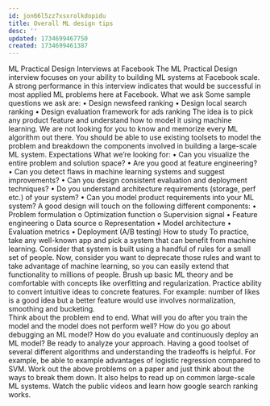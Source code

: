 ```yaml
---
id: jon66l5zz7xsxrolkdopidu
title: Overall ML design tips
desc: ''
updated: 1734699467750
created: 1734699461387
---
```


ML Practical Design Interviews at Facebook 
The ML Practical Design interview focuses on your ability to building ML systems at Facebook  scale. A strong performance in this interview indicates that would be successful in most applied  ML problems here at Facebook. 
What we ask 
Some sample questions we ask are: 
• Design newsfeed ranking 
• Design local search ranking 
• Design evaluation framework for ads ranking 
The idea is to pick any product feature and understand how to model it using machine learning.  We are not looking for you to know and memorize every ML algorithm out there. You should be  able to use existing toolsets to model the problem and breakdown the components involved in  building a large-scale ML system. 
Expectations 
What we’re looking for: 
• Can you visualize the entire problem and solution space? 
• Are you good at feature engineering? 
• Can you detect flaws in machine learning systems and suggest improvements? • Can you design consistent evaluation and deployment techniques? 
• Do you understand architecture requirements (storage, perf etc.) of your system? • Can you model product requirements into your ML system? 
A good design will touch on the following different components: 
• Problem formulation 
o Optimization function 
o Supervision signal 
• Feature engineering 
o Data source 
o Representation 
• Model architecture 
• Evaluation metrics 
• Deployment (A/B testing)
How to study 
To practice, take any well-known app and pick a system that can benefit from machine learning.  Consider that system is built using a handful of rules for a small set of people. Now, consider  you want to deprecate those rules and want to take advantage of machine learning, so you can  easily extend that functionality to millions of people. 
Brush up basic ML theory and be comfortable with concepts like overfitting and regularization. 
Practice ability to convert intuitive ideas to concrete features. For example: number of likes is a  good idea but a better feature would use involves normalization, smoothing and bucketing.  
Think about the problem end to end. What will you do after you train the model and the model  does not perform well? How do you go about debugging an ML model? How do you evaluate  and continuously deploy an ML model? 
Be ready to analyze your approach. Having a good toolset of several different algorithms and  understanding the tradeoffs is helpful. For example, be able to example advantages of logistic  regression compared to SVM. 
Work out the above problems on a paper and just think about the ways to break them down. It  also helps to read up on common large-scale ML systems. Watch the public videos and learn  how google search ranking works.
